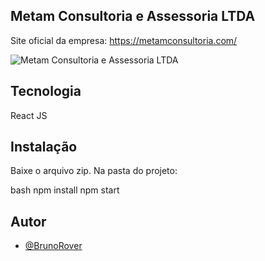 ## Metam Consultoria e Assessoria LTDA

Site oficial da empresa: https://metamconsultoria.com/

![Metam Consultoria e Assessoria LTDA](https://github.com/user-attachments/assets/b1433507-a0b8-4552-b1cd-17fef1ce8a35)

## Tecnologia

 React JS

## Instalação

Baixe o arquivo zip. Na pasta do projeto:

bash
  npm install
  npm start


## Autor

- [@BrunoRover](https://github.com/BrunoRover)
